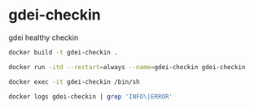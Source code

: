 # gdei-checkin
gdei healthy checkin


``` bash
docker build -t gdei-checkin .

docker run -itd --restart=always --name=gdei-checkin gdei-checkin

```

``` bash
docker exec -it gdei-checkin /bin/sh

docker logs gdei-checkin | grep 'INFO\|ERROR'

```
